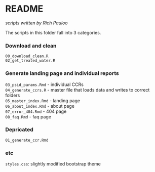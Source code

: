 # README

*scripts written by Rich Pauloo*  

The scripts in this folder fall into 3 categories.  

### Download and clean

`00_download_clean.R`  
`02_get_treated_water.R`


### Generate landing page and individual reports

`03_psid_params.Rmd` - individual CCRs  
`04_generate_ccrs.R` - master file that loads data and writes to correct folders  
`05_master_index.Rmd` - landing page   
`06_about_index.Rmd` - about page  
`07_error_404.Rmd` - 404 page   
`08_faq.Rmd` - faq page  


### Depricated

`01_generate_ccr.Rmd`  


### etc

`styles.css`: slightly modified bootstrap theme  